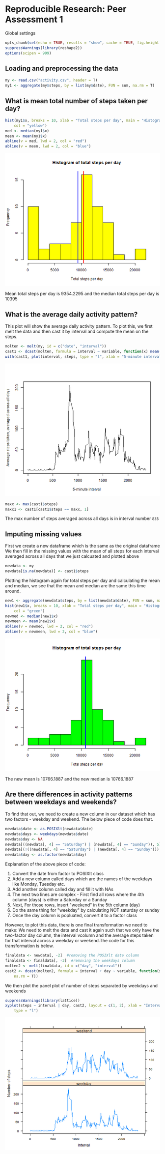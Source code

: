 # Reproducible Research: Peer Assessment 1

Global settings


```r
opts_chunk$set(echo = TRUE, results = "show", cache = TRUE, fig.height = 6)
suppressWarnings(library(reshape2))
options(scipen = 999)
```


## Loading and preprocessing the data

```r
my <- read.csv("activity.csv", header = T)
my1 <- aggregate(my$steps, by = list(my$date), FUN = sum, na.rm = T)
```


## What is mean total number of steps taken per day?

```r
hist(my1$x, breaks = 10, xlab = "Total steps per day", main = "Histogram of total steps per day", 
    col = "yellow")
med <- median(my1$x)
meen <- mean(my1$x)
abline(v = med, lwd = 2, col = "red")
abline(v = meen, lwd = 2, col = "blue")
```

![plot of chunk unnamed-chunk-2](figure/unnamed-chunk-2.png) 


Mean total steps per day is 9354.2295 and the median total steps per day is 10395

## What is the average daily activity pattern?
This plot will show the average daily activity pattern. To plot this, we first melt the data and then cast it by interval and compute the mean on the steps.


```r
molten <- melt(my, id = c("date", "interval"))
cast1 <- dcast(molten, formula = interval ~ variable, function(x) mean(x, na.rm = T))
with(cast1, plot(interval, steps, type = "l", xlab = "5-minute interval", ylab = "Average steps taken, averaged across all days"))
```

![plot of chunk unnamed-chunk-3](figure/unnamed-chunk-3.png) 



```r
maxx <- max(cast1$steps)
maxx1 <- cast1[cast1$steps == maxx, 1]
```


The max number of steps averaged across all days is in interval number ``835``

## Imputing missing values

First we create a new dataframe which is the same as the original dataframe
We then fill in the missing values with the mean of all steps for each interval averaged across all days that we just calcuated and plotted above


```r
newdata <- my
newdata[is.na(newdata)] <- cast1$steps
```


Plotting the histogram again for total steps per day and calculating the mean and median, we see that the mean and median are the same this time around.


```r
new1 <- aggregate(newdata$steps, by = list(newdata$date), FUN = sum, na.rm = T)
hist(new1$x, breaks = 10, xlab = "Total steps per day", main = "Histogram of total steps per day", 
    col = "green")
newmed <- median(new1$x)
newmeen <- mean(new1$x)
abline(v = newmed, lwd = 2, col = "red")
abline(v = newmeen, lwd = 2, col = "blue")
```

![plot of chunk unnamed-chunk-6](figure/unnamed-chunk-6.png) 


The new mean is 10766.1887 and the new median is 10766.1887 




## Are there differences in activity patterns between weekdays and weekends?

To find that out, we need to create a new column in our dataset which has two factors - weekday and weekend.
The below piece of code does that.


```r
newdata$date <- as.POSIXlt(newdata$date)
newdata$days <- weekdays(newdata$date)
newdata$day <- NA
newdata[((newdata[, 4] == "Saturday") | (newdata[, 4] == "Sunday")), 5] <- "weekend"
newdata[(!((newdata[, 4] == "Saturday") | (newdata[, 4] == "Sunday"))), 5] <- "weekday"
newdata$day <- as.factor(newdata$day)
```


Explanation of the above piece of code:  
1. Convert the date from factor to POSIXlt class  
2. Add a new column called days which are the names of the weekdays like Monday, Tuesday etc.  
3. Add another column called day and fill it with NAs  
4. The next two lines are complex - First find all rows where the 4th column (days) is either a Saturday or a Sunday  
5. Next, For those rows, insert "weekend" in the 5th column (day)  
6. Do the same thing for "weekday" by calculating NOT saturday or sunday  
7. Once the day column is popluated, convert it to a factor class  


However, to plot this data, there is one final transformation we need to make: We need to melt the data and cast it again such that we only have the two-factor day column, the interval vcolumn and the average steps taken for that interval across a weekday or weekend.The code for this transformation is below.


```r
finaldata <- newdata[, -2]  #removing the POSIXlt date column
finaldata <- finaldata[, -3]  #removing the weekdays column
molten2 <- melt(finaldata, id = c("day", "interval"))
cast2 <- dcast(molten2, formula = interval + day ~ variable, function(x) mean(x, 
    na.rm = T))
```


We then plot the panel plot of number of steps separated by weekdays and weekends


```r
suppressWarnings(library(lattice))
xyplot(steps ~ interval | day, cast2, layout = c(1, 2), xlab = "Interval", ylab = "Number of steps", 
    type = "l")
```

![plot of chunk unnamed-chunk-10](figure/unnamed-chunk-10.png) 



